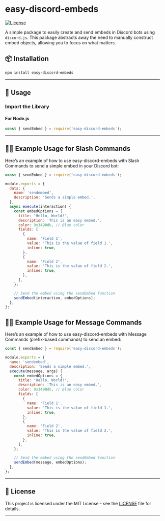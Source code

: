 # easy-discord-embeds

[![License](https://img.shields.io/badge/license-MIT-blue.svg)](LICENSE)

A simple package to easily create and send embeds in Discord bots using `discord.js`. This package abstracts away the need to manually construct embed objects, allowing you to focus on what matters.

## 📦 Installation

```bash
npm install easy-discord-embeds
```

---

## 🚀 Usage

### Import the Library

#### For Node.js

```javascript
const { sendEmbed } = require('easy-discord-embeds');
```

---

## 🧑‍💻 Example Usage for Slash Commands
Here’s an example of how to use easy-discord-embeds with Slash Commands to send a simple embed in your Discord bot:
```javascript
const { sendEmbed } = require('easy-discord-embeds');

module.exports = {
  data: {
    name: 'sendembed',
    description: 'Sends a simple embed.',
  },
  async execute(interaction) {
    const embedOptions = {
      title: 'Hello, World!',
      description: 'This is an easy embed.',
      color: 0x3498db, // Blue color
      fields: [
        {
          name: 'Field 1',
          value: 'This is the value of field 1.',
          inline: true,
        },
        {
          name: 'Field 2',
          value: 'This is the value of field 2.',
          inline: true,
        },
      ],
    };

    // Send the embed using the sendEmbed function
    sendEmbed(interaction, embedOptions);
  },
};
```
## 🧑‍💻 Example Usage for Message Commands
Here’s an example of how to use easy-discord-embeds with Message Commands (prefix-based commands) to send an embed:
```javascript
const { sendEmbed } = require('easy-discord-embeds');

module.exports = {
  name: 'sendembed',
  description: 'Sends a simple embed.',
  execute(message, args) {
    const embedOptions = {
      title: 'Hello, World!',
      description: 'This is an easy embed.',
      color: 0x3498db, // Blue color
      fields: [
        {
          name: 'Field 1',
          value: 'This is the value of field 1.',
          inline: true,
        },
        {
          name: 'Field 2',
          value: 'This is the value of field 2.',
          inline: true,
        },
      ],
    };

    // Send the embed using the sendEmbed function
    sendEmbed(message, embedOptions);
  },
};

```

---

## 📝 License

This project is licensed under the MIT License - see the [LICENSE](LICENSE) file for details.

---
